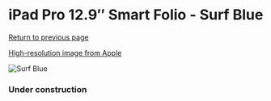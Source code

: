 # iPad Pro 12.9″ Smart Folio - Surf Blue

[Return to previous page](/ipad_pro4)

[High-resolution image from Apple](https://store.storeimages.cdn-apple.com/8756/as-images.apple.com/is/MXTD2?wid=4500&hei=4500&fmt=png)

<div style="width: 384px"><img src="/everyphone/MXTD2.png" alt="Surf Blue"></div>

### Under construction
